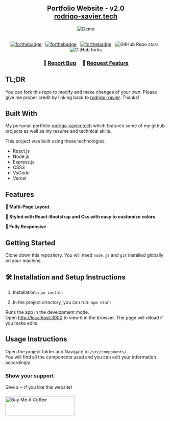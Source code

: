 <h2 align="center">
  Portfolio Website - v2.0<br/>
  <a href="https://rodrigo-xavier.vercel.app/" target="_blank">rodrigo-xavier.tech</a>
</h2>
<div align="center">
  <img alt="Demo" src="./Images/readme-img1.png" />
</div>

<br/>

<center>

[![forthebadge](https://forthebadge.com/images/badges/built-with-love.svg)](https://forthebadge.com) &nbsp;
[![forthebadge](https://forthebadge.com/images/badges/made-with-javascript.svg)](https://forthebadge.com) &nbsp;
[![forthebadge](https://forthebadge.com/images/badges/open-source.svg)](https://forthebadge.com) &nbsp;
![GitHub Repo stars](https://img.shields.io/github/stars/rodrigo-xavier/Portfolio?color=red&logo=github&style=for-the-badge) &nbsp;
![GitHub forks](https://img.shields.io/github/forks/rodrigo-xavier/Portfolio?color=red&logo=github&style=for-the-badge)

</center>

<h3 align="center">
    🔹
    <a href="https://github.com/rodrigo-xavier/Portfolio/issues">Report Bug</a> &nbsp; &nbsp;
    🔹
    <a href="https://github.com/rodrigo-xavier/Portfolio/issues">Request Feature</a>
</h3>

## TL;DR

You can fork this repo to modify and make changes of your own. Please give me proper credit by linking back to [rodrigo-xavier](https://github.com/rodrigo-xavier/Portfolio). Thanks!

## Built With

My personal portfolio <a href="https://rodrigo-xavier.vercel.app/" target="_blank">rodrigo-xavier.tech</a> which features some of my github projects as well as my resume and technical skills.<br/>

This project was built using these technologies.

- React.js
- Node.js
- Express.js
- CSS3
- VsCode
- Vercel

## Features

**📖 Multi-Page Layout**

**🎨 Styled with React-Bootstrap and Css with easy to customize colors**

**📱 Fully Responsive**

## Getting Started

Clone down this repository. You will need `node.js` and `git` installed globally on your machine.

## 🛠 Installation and Setup Instructions

1. Installation: `npm install`

2. In the project directory, you can run: `npm start`

Runs the app in the development mode.\
Open [http://localhost:3000](http://localhost:3000) to view it in the browser.
The page will reload if you make edits.

## Usage Instructions

Open the project folder and Navigate to `/src/components/`. <br/>
You will find all the components used and you can edit your information accordingly.

### Show your support

Give a ⭐ if you like this website!

<a href="https://www.buymeacoffee.com/rodrigo-xavier" target="_blank"><img src="https://cdn.buymeacoffee.com/buttons/v2/default-violet.png" alt="Buy Me A Coffee" height= "60px" width= "217px" ></a>
